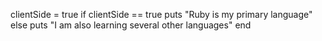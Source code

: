 clientSide = true
if clientSide == true
  puts "Ruby is my primary language"
else
  puts "I am also learning several other languages"
end
